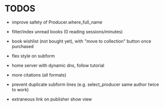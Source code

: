 # TODOS

- improve safety of Producer.where_full_name

- filter/index unread books (0 reading sessions/minutes)

- book wishlist (not bought yet), with "move to collection" button once purchased

- flex style on subform

- home server with dynamic dns, follow tutorial

- more citations (all formats)

- prevent duplicate subform lines (e.g. select_producer same author twice to work)

- extraneous link on publisher show view
